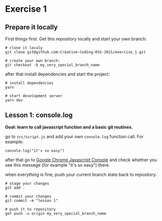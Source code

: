 # Exercise 1

## Prepare it locally

First things first. Get this repository locally and start your own branch:
````
# clone it localy
git clone git@github.com:Creative-Coding-RSS-2021/exercise_1.git

# create your own branch: 
git checkout -b my_very_special_branch_name
````

after that install dependencies and start the project:

````
# install dependencies
yarn

# start development server 
yarn dev
````

## Lesson 1: console.log

**Goal: learn to call javascript function and a basic git routines.**

go to `src/script.js` and add your own `console.log` function call. For example:

````
console.log("it's so easy")
````

after that go to [Google Chrome Javascript Console](https://developer.chrome.com/docs/devtools/console/javascript/) and check whether you see this messege (for example "it\'s so easy") there.

when everything is fine, push your current branch state back to repository.

````
# stage your changes
git add .

# commit your changes
git commit -m "lesson 1"

# push it to repository
get push -u origin my_very_special_branch_name
````



